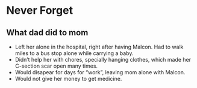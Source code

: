 # Never Forget

## What dad did to mom

* Left her alone in the hospital, right after having Malcon. Had to walk miles to a bus stop alone while carrying a baby.
* Didn’t help her with chores, specially hanging clothes, which made her C-section scar open many times.
* Would disapear for days for “work”, leaving mom alone with Malcon.
* Would not give her money to get medicine.

